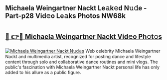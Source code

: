 ## Michaela Weingartner Nackt Le𝚊k𝚎d N𝚞𝚍e - Part-p28 Vid𝚎o Le𝚊ks Photos NW68k

# <h2><a href="http://fba09u.evod.top/?m=Michaela+Weingartner+Nackt">🔗 👉🔴 Michaela Weingartner Nackt Vid𝚎o Ph𝚘t𝚘s</a></h2>

[![Michaela Weingartner Nackt N𝚞d𝚎s](https://i.imgur.com/8V9OHl7.gif)](http://fba09u.evod.top/?m=Michaela+Weingartner+Nackt)
Web celebrity Michaela Weingartner Nackt and multimedia artist, recognized for posting dance and lifestyle content through solo and collaborative dance routines and mini vlogs. The public's fascination with Michaela Weingartner Nackt personal life has only added to his allure as a public figure. 
